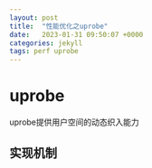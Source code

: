 ```yaml
---
layout: post
title:  "性能优化之uprobe"
date:   2023-01-31 09:50:07 +0000
categories: jekyll
tags: perf uprobe
---
```


# uprobe

uprobe提供用户空间的动态织入能力

## 实现机制